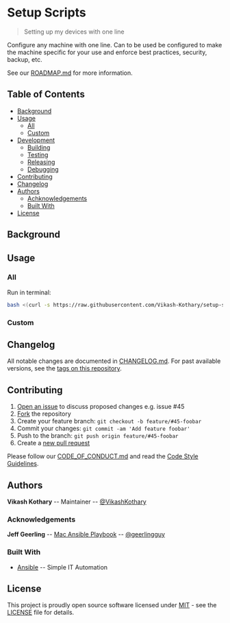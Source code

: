 # Setup Scripts

<!-- TODO: Shields (see:shields.io) -->

> Setting up my devices with one line


Configure any machine with one line. Can to be used be configured to make the machine specific for your use and enforce best practices, security, backup, etc.

<!-- TODO: Project description w/ screenshots -->

See our [ROADMAP.md](ROADMAP.md) for more information.

## Table of Contents

- [Background](#background)
- [Usage](#usage)
    - [All](#all)
    - [Custom](#cust)
- [Development](#development)
    - [Building](#building)
    - [Testing](#testing)
    - [Releasing](#releasing)
    - [Debugging](#debugging)
- [Contributing](#contributing)
- [Changelog](#changelog)
- [Authors](#authors)
    - [Achknowledgements](#achknowledgements)
	- [Built With](#built-with)
- [License](#license)

## Background

<!-- TODO: Project Background -->

## Usage

### All
Run in terminal:
```bash
bash <(curl -s https://raw.githubusercontent.com/Vikash-Kothary/setup-scripts/master/scripts/VIKASH-LAPTOP.sh)
```

### Custom
<!-- TODO: Deploy to server -->

## Changelog
All notable changes are documented in [CHANGELOG.md](CHANGELOG.md). For past available versions, see the [tags on this repository](https://github.com/Vikash-Kothary/setup-scripts/tags).

## Contributing
1. [Open an issue](https://github.com/Vikash-Kothary/setup-scripts/issues/new) to discuss proposed changes e.g. issue #45
2. [Fork](https://github.com/Vikash-Kothary/setup-scripts/fork) the repository
3. Create your feature branch: `git checkout -b feature/#45-foobar`
4. Commit your changes: `git commit -am 'Add feature foobar'`
5. Push to the branch: `git push origin feature/#45-foobar`
6. Create a [new pull request](https://github.com/Vikash-Kothary/setup-scripts/compare)

Please follow our [CODE_OF_CONDUCT.md]() and read the [Code Style Guidelines]().

## Authors
**Vikash Kothary** -- Maintainer -- [@VikashKothary](https://github.com/VikashKothary)

### Acknowledgements
**Jeff Geerling** -- [Mac Ansible Playbook](https://github.com/geerlingguy/mac-dev-playbook) -- [@geerlingguy](https://github.com/geerlingguy)

### Built With
* [Ansible](https://www.ansible.com/) -- Simple IT Automation

## License
This project is proudly open source software licensed under [MIT](LICENSE) - see the [LICENSE](LICENSE) file for details.